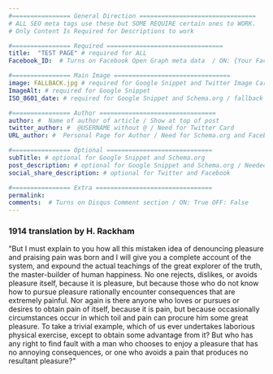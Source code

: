 ```yaml
---
#================ General Direction ================================
# ALL SEO meta tags use these but SOME REQUIRE certain ones to WORK.
# Only Content Is Required for Descriptions to work

#================ Required ================================
title:  "TEST PAGE" # required for ALL
Facebook_ID:  # Turns on Facebook Open Graph meta data  / ON: {Your Facebook Page ID} OFF: False

#================ Main Image ================================
image: FALLBACK.jpg # required for Google Snippet and Twitter Image Card
ImageAlt: # required for Google Snippet
ISO_8601_date: # required for Google Snippet and Schema.org / fallback is in place if you leave it out

#================ Author ================================
author: #  Name of author of article / Show at top of post
twitter_author: #  @USERNAME without @ / Need for Twitter Card
URL_author: #  Personal Page for Author / Need for Schema.org and Facebook

#================ Optional =============================
subTitle: # optional for Google Snippet and Schema.org  
post_description: # optional for Google Snippet and Schema.org / Needed if there is no Content  
social_share_description: # optional for Twitter and Facebook

#================ Extra ================================
permalink:
comments:  # Turns on Disqus Comment section / ON: True OFF: False
---
```

### 1914 translation by H. Rackham
"But I must explain to you how all this mistaken idea of denouncing pleasure and praising pain was born and I will give you a complete account of the system, and expound the actual teachings of the great explorer of the truth, the master-builder of human happiness. No one rejects, dislikes, or avoids pleasure itself, because it is pleasure, but because those who do not know how to pursue pleasure rationally encounter consequences that are extremely painful. Nor again is there anyone who loves or pursues or desires to obtain pain of itself, because it is pain, but because occasionally circumstances occur in which toil and pain can procure him some great pleasure. To take a trivial example, which of us ever undertakes laborious physical exercise, except to obtain some advantage from it? But who has any right to find fault with a man who chooses to enjoy a pleasure that has no annoying consequences, or one who avoids a pain that produces no resultant pleasure?"
